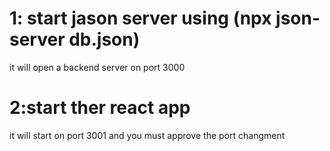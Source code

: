 # 1: start jason server using (npx json-server db.json)
it will open a backend server on port 3000
# 2:start ther react app 
it will start on port 3001 and you must approve the port changment